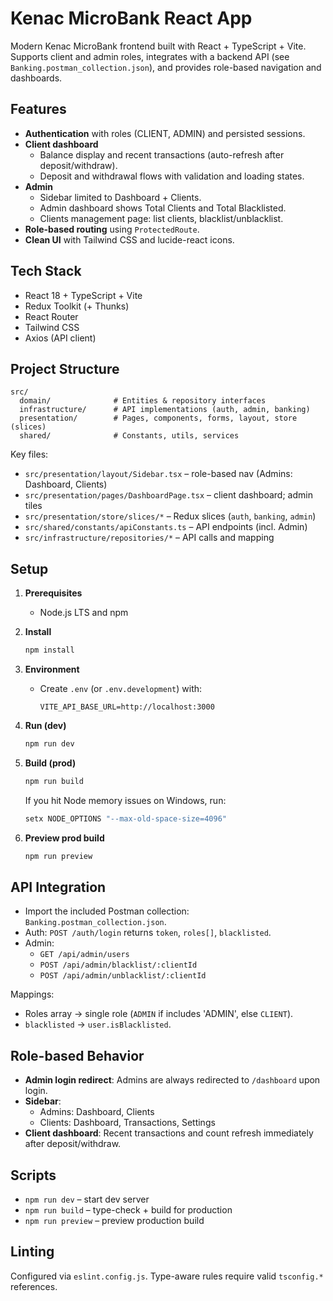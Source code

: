 # Kenac MicroBank React App

Modern Kenac MicroBank  frontend built with React + TypeScript + Vite. Supports client and admin roles, integrates with a backend API (see `Banking.postman_collection.json`), and provides role-based navigation and dashboards.

## Features

- __Authentication__ with roles (CLIENT, ADMIN) and persisted sessions.
- __Client dashboard__
  - Balance display and recent transactions (auto-refresh after deposit/withdraw).
  - Deposit and withdrawal flows with validation and loading states.
- __Admin__
  - Sidebar limited to Dashboard + Clients.
  - Admin dashboard shows Total Clients and Total Blacklisted.
  - Clients management page: list clients, blacklist/unblacklist.
- __Role-based routing__ using `ProtectedRoute`.
- __Clean UI__ with Tailwind CSS and lucide-react icons.

## Tech Stack

- React 18 + TypeScript + Vite
- Redux Toolkit (+ Thunks)
- React Router
- Tailwind CSS
- Axios (API client)

## Project Structure

```
src/
  domain/              # Entities & repository interfaces
  infrastructure/      # API implementations (auth, admin, banking)
  presentation/        # Pages, components, forms, layout, store (slices)
  shared/              # Constants, utils, services
```

Key files:
- `src/presentation/layout/Sidebar.tsx` – role-based nav (Admins: Dashboard, Clients)
- `src/presentation/pages/DashboardPage.tsx` – client dashboard; admin tiles
- `src/presentation/store/slices/*` – Redux slices (`auth`, `banking`, `admin`)
- `src/shared/constants/apiConstants.ts` – API endpoints (incl. Admin)
- `src/infrastructure/repositories/*` – API calls and mapping

## Setup

1. __Prerequisites__
   - Node.js LTS and npm

2. __Install__
   ```bash
   npm install
   ```

3. __Environment__
   - Create `.env` (or `.env.development`) with:
     ```env
     VITE_API_BASE_URL=http://localhost:3000
     ```

4. __Run (dev)__
   ```bash
   npm run dev
   ```

5. __Build (prod)__
   ```bash
   npm run build
   ```
   If you hit Node memory issues on Windows, run:
   ```powershell
   setx NODE_OPTIONS "--max-old-space-size=4096"
   ```

6. __Preview prod build__
   ```bash
   npm run preview
   ```

## API Integration

- Import the included Postman collection: `Banking.postman_collection.json`.
- Auth: `POST /auth/login` returns `token`, `roles[]`, `blacklisted`.
- Admin:
  - `GET /api/admin/users`
  - `POST /api/admin/blacklist/:clientId`
  - `POST /api/admin/unblacklist/:clientId`

Mappings:
- Roles array -> single role (`ADMIN` if includes 'ADMIN', else `CLIENT`).
- `blacklisted` -> `user.isBlacklisted`.

## Role-based Behavior

- __Admin login redirect__: Admins are always redirected to `/dashboard` upon login.
- __Sidebar__:
  - Admins: Dashboard, Clients
  - Clients: Dashboard, Transactions, Settings
- __Client dashboard__: Recent transactions and count refresh immediately after deposit/withdraw.

## Scripts

- `npm run dev` – start dev server
- `npm run build` – type-check + build for production
- `npm run preview` – preview production build

## Linting

Configured via `eslint.config.js`. Type-aware rules require valid `tsconfig.*` references.
